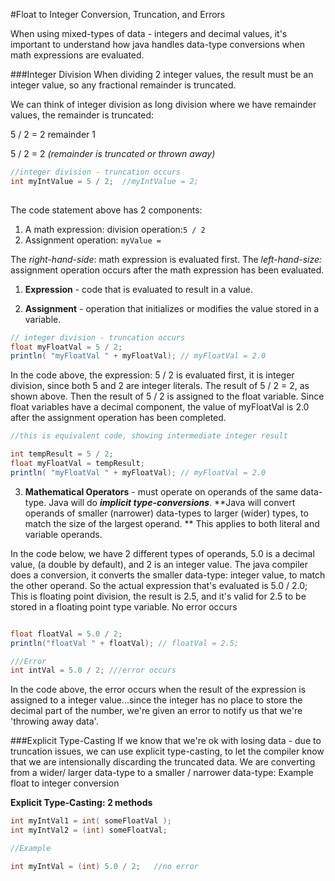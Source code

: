 #Float to Integer Conversion, Truncation, and Errors

When using mixed-types of data - integers and decimal values, it's important to understand how java handles data-type conversions when math expressions are evaluated.

###Integer Division 
When dividing 2 integer values, the result must be an integer value, so any fractional remainder is truncated.

We can think of integer division as long division where we have remainder values, the remainder is truncated: 

5 / 2 = 2  remainder  1  

5 / 2 = 2    _(remainder is truncated or thrown away)_

```java
//integer division - truncation occurs
int myIntValue = 5 / 2;  //myIntValue = 2; 
  
```
The code statement above has 2 components: 

  1. A math expression: division operation:` 5 / 2 `
  2. Assignment operation: `myValue = ` 

The _right-hand-side_: math expression is evaluated first.
The _left-hand-size:_ assignment operation occurs after the math expression has been evaluated.

1. **Expression** - code that is evaluated to result in a value.

2. **Assignment** - operation that initializes or modifies the value stored in a variable.


```java
// integer division - truncation occurs
float myFloatVal = 5 / 2;
println( "myFloatVal " + myFloatVal); // myFloatVal = 2.0

```
In the code above, the expression: 5 / 2 is evaluated first, it is integer division, since both 5 and 2 are integer literals.  The result of 5 / 2 = 2, as shown above.  Then the result of  5 / 2 is assigned to the float variable.  Since float variables have a decimal component, the value of myFloatVal is 2.0 after the assignment operation has been completed.


```java
//this is equivalent code, showing intermediate integer result 

int tempResult = 5 / 2;
float myFloatVal = tempResult;
println( "myFloatVal " + myFloatVal); // myFloatVal = 2.0
```


 3. **Mathematical Operators** - must operate on operands of the same data-type. Java will do _**implicit type-conversions**_. **Java will convert operands of smaller (narrower) data-types to larger (wider) types, to match the size of the largest operand. ** This applies to both literal and variable operands.
 
 In the code below, we have 2 different types of operands, 5.0 is a decimal value, (a double by default), and 2 is an integer value.  The java compiler does a conversion, it converts the smaller data-type: integer value, to match the other operand.  So the actual expression that's evaluated is 5.0 / 2.0;  This is floating point division, the result is 2.5, and it's valid for 2.5 to be stored in a floating point type variable. No error occurs

```java

float floatVal = 5.0 / 2;  
println("floatVal " + floatVal); // floatVal = 2.5;

///Error
int intVal = 5.0 / 2; ///error occurs

```

In the code above, the error occurs when the result of the expression is assigned to a integer value...since the integer has no place to store the decimal part of the number, we're given an error to notify us that we're 'throwing away data'.

###Explicit Type-Casting
If we know that we're ok with losing data - due to truncation issues, we can use explicit type-casting, to let the compiler know that we are intensionally discarding the truncated data.  We are converting from a wider/ larger data-type to a smaller / narrower data-type:
Example float to integer conversion

**Explicit Type-Casting:  2 methods**

```java
int myIntVal1 = int( someFloatVal ); 
int myIntVal2 = (int) someFloatVal;  

//Example

int myIntVal = (int) 5.0 / 2;   //no error 
```


